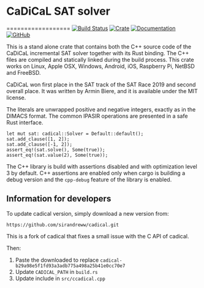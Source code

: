 # CaDiCaL SAT solver
==================
[![Build Status](https://app.travis-ci.com/mmaroti/cadical-rs.svg?branch=master)](https://app.travis-ci.com/github/mmaroti/cadical-rs)
[![Crate](https://img.shields.io/crates/v/cadical)](https://crates.io/crates/cadical)
[![Documentation](https://docs.rs/cadical/badge.svg)](https://docs.rs/cadical)
[![GitHub](https://img.shields.io/github/license/mmaroti/cadical-rs)](LICENSE)

This is a stand alone crate that contains both the C++ source code of the
CaDiCaL incremental SAT solver together with its Rust binding. The C++
files are compiled and statically linked during the build process. This
crate works on Linux, Apple OSX, Windows, Android, iOS, Raspberry Pi,
NetBSD and FreeBSD.

CaDiCaL won first place in the SAT track of the SAT Race 2019 and second
overall place. It was written by Armin Biere, and it is available under the
MIT license.

The literals are unwrapped positive and negative integers, exactly as in the
DIMACS format. The common IPASIR operations are presented in a safe Rust
interface.

```
let mut sat: cadical::Solver = Default::default();
sat.add_clause([1, 2]);
sat.add_clause([-1, 2]);
assert_eq!(sat.solve(), Some(true));
assert_eq!(sat.value(2), Some(true));
```

The C++ library is build with assertions disabled and with optimization level
3 by default. C++ assertions are enabled only when cargo is building a debug 
version and the `cpp-debug` feature of the library is enabled.


## Information for developers

To update cadical version, simply download a new version from:
```
https://github.com/sirandreww/cadical.git
```
This is a fork of cadical that fixes a small issue with the C API of cadical.

Then:
1. Paste the downloaded to replace `cadical-b29a98e5f1fd93a3adb775a498a25b41e0cc70e7`
2. Update `CADICAL_PATH` in `build.rs`
3. Update include in `src/ccadical.cpp`